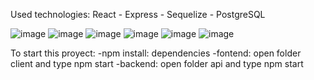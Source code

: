 Used technologies: React - Express - Sequelize - PostgreSQL

![image](https://github.com/FedeOrefici/Countries/assets/86120837/e91d2a77-32a3-4a3d-864a-3c808b3dba45)
![image](https://github.com/FedeOrefici/Countries/assets/86120837/26daba4c-9280-4256-bc89-f819764bbfdf)
![image](https://github.com/FedeOrefici/Countries/assets/86120837/b7c95b8e-c315-4ff7-a541-663c82c5daf4)
![image](https://github.com/FedeOrefici/Countries/assets/86120837/dfabd6d9-ab15-49f7-bf7c-14c230d6abdc)
![image](https://github.com/FedeOrefici/Countries/assets/86120837/a78ca0ca-ee6f-46d6-8ae8-e34461601021)
![image](https://github.com/FedeOrefici/Countries/assets/86120837/5e60436d-5f81-49ea-b85e-a8b4bc43e165)

To start this proyect:
-npm install: dependencies
-fontend: open folder client and type npm start
-backend: open folder api and type npm start
